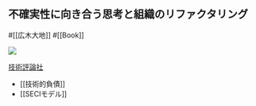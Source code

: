 ## 不確実性に向き合う思考と組織のリファクタリング

#[[広木大地]] #[[Book]]

![](https://m.media-amazon.com/images/I/51zMvVL4MeL._SY291_BO1,204,203,200_QL40_ML2_.jpg)

[技術評論社](https://gihyo.jp/book/2018/978-4-7741-9605-3)

- [[技術的負債]]
- [[SECIモデル]]